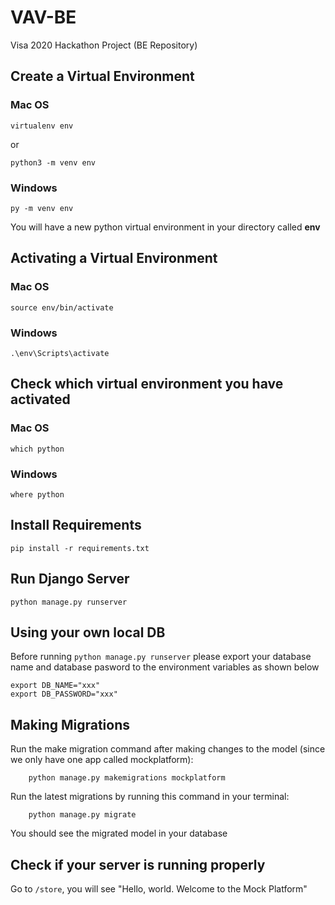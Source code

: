 # VAV-BE
Visa 2020 Hackathon Project (BE Repository)

## Create a Virtual Environment
### Mac OS

```
virtualenv env
```
or 
```
python3 -m venv env
```

### Windows
```
py -m venv env
```
You will have a new python virtual environment in your directory called **env**

## Activating a Virtual Environment
### Mac OS
```
source env/bin/activate
```
### Windows
```
.\env\Scripts\activate
```

## Check which virtual environment you have activated
### Mac OS
```
which python
```

### Windows
```
where python
```

## Install Requirements
```
pip install -r requirements.txt
```
## Run Django Server

```
python manage.py runserver
```

## Using your own local DB
Before running `python manage.py runserver` please export your database name and database pasword to the environment variables as shown below
```
export DB_NAME="xxx"
export DB_PASSWORD="xxx"
```


## Making Migrations
Run the make migration command after making changes to the model (since we only have one app called mockplatform):
```
	python manage.py makemigrations mockplatform
```
Run the latest migrations by running this command in your terminal:
```
	python manage.py migrate
```
You should see the migrated model in your database

## Check if your server is running properly
Go to `/store`, you will see "Hello, world. Welcome to the Mock Platform"
